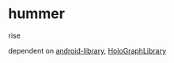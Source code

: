 hummer
======

rise

dependent on
[android-library](https://github.com/kai-wang-john/android-library),
[HoloGraphLibrary](https://bitbucket.org/danielnadeau/holographlibrary/wiki/Home)